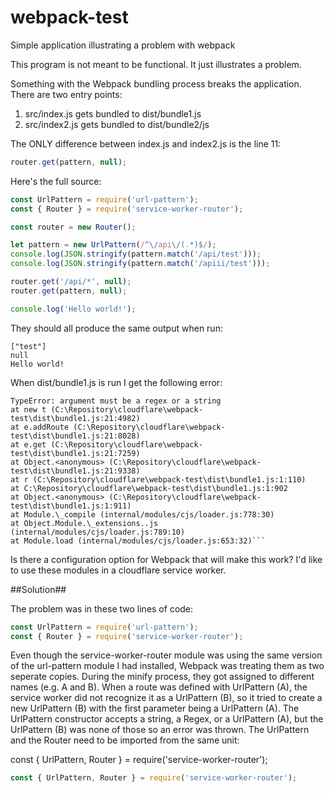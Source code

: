 # webpack-test

Simple application illustrating a problem with webpack

This program is not meant to be functional. It just illustrates a problem.

Something with the Webpack bundling process breaks the application. There are two entry points:

1.  src/index.js gets bundled to dist/bundle1.js
2.  src/index2.js gets bundled to dist/bundle2/js

The ONLY difference between index.js and index2.js is the line 11:

```javascript
router.get(pattern, null);
```

Here's the full source:

```javascript
const UrlPattern = require('url-pattern');
const { Router } = require('service-worker-router');

const router = new Router();

let pattern = new UrlPattern(/^\/api\/(.*)$/);
console.log(JSON.stringify(pattern.match('/api/test')));
console.log(JSON.stringify(pattern.match('/apiii/test')));

router.get('/api/*', null);
router.get(pattern, null);

console.log('Hello world!');
```

They should all produce the same output when run:

```
["test"]
null
Hello world!
```

When dist/bundle1.js is run I get the following error:

````
TypeError: argument must be a regex or a string
at new t (C:\Repository\cloudflare\webpack-test\dist\bundle1.js:21:4982)
at e.addRoute (C:\Repository\cloudflare\webpack-test\dist\bundle1.js:21:8028)
at e.get (C:\Repository\cloudflare\webpack-test\dist\bundle1.js:21:7259)
at Object.<anonymous> (C:\Repository\cloudflare\webpack-test\dist\bundle1.js:21:9338)
at r (C:\Repository\cloudflare\webpack-test\dist\bundle1.js:1:110)
at C:\Repository\cloudflare\webpack-test\dist\bundle1.js:1:902
at Object.<anonymous> (C:\Repository\cloudflare\webpack-test\dist\bundle1.js:1:911)
at Module.\_compile (internal/modules/cjs/loader.js:778:30)
at Object.Module.\_extensions..js (internal/modules/cjs/loader.js:789:10)
at Module.load (internal/modules/cjs/loader.js:653:32)```
````

Is there a configuration option for Webpack that will make this work? I'd
like to use these modules in a cloudflare service worker.

##Solution##

The problem was in these two lines of code:

```javascript
const UrlPattern = require('url-pattern');
const { Router } = require('service-worker-router');
```

Even though the service-worker-router module was using the same version of the url-pattern
module I had installed, Webpack was treating them as two seperate copies. During the
minify process, they got assigned to different names (e.g. A and B). When a route
was defined with UrlPattern (A), the service worker did not recognize it as a UrlPattern (B),
so it tried to create a new UrlPattern (B) with the first parameter being a UrlPattern (A).
The UrlPattern constructor accepts a string, a Regex, or a UrlPattern (A), but the
UrlPattern (B) was none of those so an error was thrown. The UrlPattern and the Router
need to be imported from the same unit:

const { UrlPattern, Router } = require('service-worker-router');

```javascript
const { UrlPattern, Router } = require('service-worker-router');
```
